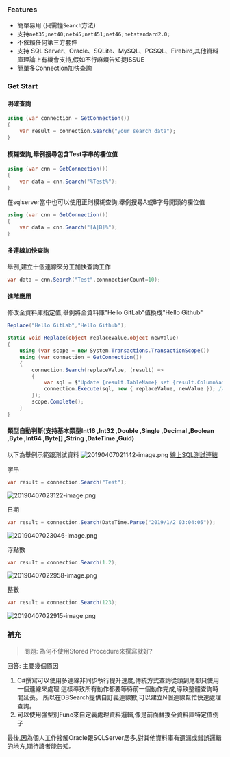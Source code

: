 ### Features
- 簡單易用 (只需懂`Search`方法)
- 支持`net35;net40;net45;net451;net46;netstandard2.0;`
- 不依賴任何第三方套件
- 支持 SQL Server、Oracle、SQLite、MySQL、PGSQL、Firebird,其他資料庫理論上有機會支持,假如不行麻煩告知提ISSUE
- 簡單多Connection加快查詢

### Get Start

#### 明確查詢

```C#
using (var connection = GetConnection())
{
    var result = connection.Search("your search data");
}
```

#### 模糊查詢,舉例搜尋包含Test字串的欄位值
```C#
using (var cnn = GetConnection())
{
    var data = cnn.Search("%Test%");
}
```

在sqlserver當中也可以使用正則模糊查詢,舉例搜尋A或B字母開頭的欄位值
```C#
using (var cnn = GetConnection())
{
    var data = cnn.Search("[A|B]%");
}
```

#### 多連線加快查詢

舉例,建立十個連線來分工加快查詢工作
```C#
var data = cnn.Search("Test",connnectionCount=10);
```


#### 進階應用

修改全資料庫指定值,舉例將全資料庫"Hello GitLab"值換成"Hello Github"
```C#
Replace("Hello GitLab","Hello Github");

static void Replace(object replaceValue,object newValue)
{
    using (var scope = new System.Transactions.TransactionScope())
    using (var connection = GetConnection())
    {
        connection.Search(replaceValue, (result) =>
        {
            var sql = $"Update {result.TableName} set {result.ColumnName} = @newValue where {result.ColumnName} = @replaceValue";
            connection.Execute(sql, new { replaceValue, newValue }); //Using Dapper ORM
        });
        scope.Complete();
    }
}
```

#### 類型自動判斷(支持基本類型Int16 ,Int32 ,Double ,Single ,Decimal ,Boolean ,Byte ,Int64 ,Byte[] ,String ,DateTime ,Guid)

以下為舉例示範跟測試資料
![20190407021142-image.png](https://raw.githubusercontent.com/shps951023/ImageHosting/master/img/20190407021142-image.png)
[線上SQL測試連結](https://dbfiddle.uk/?rdbms=sqlserver_2017&fiddle=824827c951dee214bf3c3debb3a6c591)

字串
```C#
var result = connection.Search("Test");
```
![20190407023122-image.png](https://raw.githubusercontent.com/shps951023/ImageHosting/master/img/20190407023122-image.png)

日期
```C#
var result = connection.Search(DateTime.Parse("2019/1/2 03:04:05"));
```
![20190407023046-image.png](https://raw.githubusercontent.com/shps951023/ImageHosting/master/img/20190407023046-image.png)

浮點數
```C#
var result = connection.Search(1.2);
```
![20190407022958-image.png](https://raw.githubusercontent.com/shps951023/ImageHosting/master/img/20190407022958-image.png)

整數
```C#
var result = connection.Search(123);
```
![20190407022915-image.png](https://raw.githubusercontent.com/shps951023/ImageHosting/master/img/20190407022915-image.png)


### 補充

> 問題: 為何不使用Stored Procedure來撰寫就好?  

回答: 
主要幾個原因
1. C#撰寫可以使用多連線非同步執行提升速度,傳統方式查詢從頭到尾都只使用一個連線來處理
    這樣導致所有動作都要等待前一個動作完成,導致整體查詢時間延長。
    所以在DBSearch提供自訂義連線數,可以建立N個連線幫忙快速處理查詢。
2. 可以使用強型別Func來自定義處理資料邏輯,像是前面替換全資料庫特定值例子

最後,因為個人工作接觸Oracle跟SQLServer居多,對其他資料庫有遺漏或錯誤邏輯的地方,期待讀者能告知。







